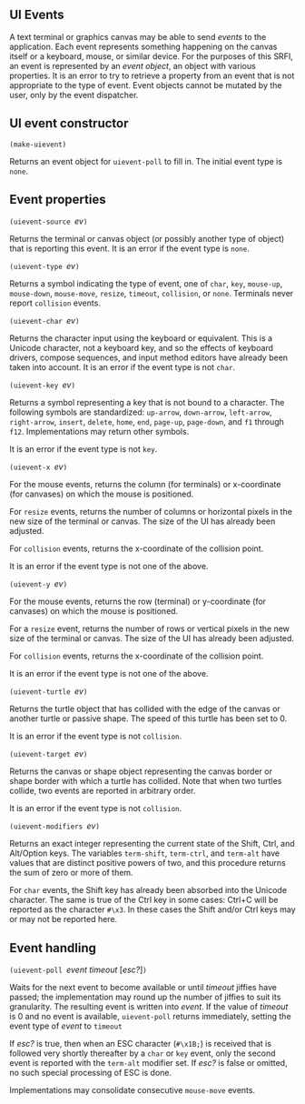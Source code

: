 ## UI Events

A text terminal or graphics canvas
may be able to send *events* to the application.  Each event represents
something happening on the canvas itself or a keyboard, mouse, or similar device.
For the purposes of this SRFI,
an event is represented by an *event object*, an object with various properties.
It is an error to try to retrieve a property from an event
that is not appropriate to the type of event.
Event objects cannot be mutated by the user, only by the event dispatcher.

## UI event constructor 

`(make-uievent)`

Returns an event object for `uievent-poll` to fill in.
The initial event type is `none`.

## Event properties

`(uievent-source `*ev*`)`

Returns the terminal or canvas object (or possibly another type of object)
that is reporting this event.  It is an error if the event type is `none`.

`(uievent-type `*ev*`)`

Returns a symbol indicating the type of event, one of
`char`, `key`, `mouse-up`, `mouse-down`, `mouse-move`, `resize`, `timeout`, `collision`, or `none`.
Terminals never report `collision` events.

`(uievent-char `*ev*`)`

Returns the character input using the keyboard or equivalent.
This is a Unicode character, not a keyboard key, and so the effects of keyboard
drivers, compose sequences, and input method editors have already been taken
into account.  It is an error if the event type is not `char`.
     
`(uievent-key `*ev*`)`

Returns a symbol representing
a key that is not bound to a character.
The following symbols are standardized:
`up-arrow`, `down-arrow`, `left-arrow`, `right-arrow`,
`insert`, `delete`, `home`, `end`, `page-up`, `page-down`,
and `f1` through `f12`.
Implementations may return other symbols.

It is an error if the event type is not `key`.

`(uievent-x `*ev*`)`

For the mouse events, returns the column (for terminals) or x-coordinate (for canvases)
on which the mouse is positioned.
  
For `resize` events, returns the number of columns or horizontal pixels
in the new size of the terminal or canvas.
The size of the UI has already been adjusted.

For `collision` events, returns the x-coordinate of the collision point.

It is an error if the event type is not one of the above.
     
`(uievent-y `*ev*`)`

For the mouse events, returns the row (terminal) or y-coordinate (for canvases)
    on which the mouse is positioned.
    
For a `resize` event, returns the number of rows or vertical pixels
in the new size of the terminal or canvas.
The size of the UI has already been adjusted.
    
For `collision` events, returns the x-coordinate of the collision point.

It is an error if the event type is not one of the above.

`(uievent-turtle `*ev*`)`

Returns the turtle object that has collided with
the edge of the canvas or another turtle or passive shape.
The speed of this turtle has been set to 0.

It is an error if the event type is not `collision`.

`(uievent-target `*ev*`)`

Returns the canvas or shape object representing the
canvas border or shape border with which a turtle has collided.
Note that when two turtles collide, two events are reported in arbitrary order.

It is an error if the event type is not `collision`.

`(uievent-modifiers `*ev*`)`

Returns an exact integer representing the current state of the Shift, Ctrl, and Alt/Option keys.
The variables `term-shift`, `term-ctrl`, and `term-alt` have values that are distinct
positive powers of two, and this procedure returns the sum of zero or more of them.

For `char` events, the Shift key has already been absorbed into the Unicode character.
The same is true of the Ctrl key in some cases: Ctrl+C will be reported as the character `#\x3`.
In these cases the Shift and/or Ctrl keys may or may not be reported here.

## Event handling

`(uievent-poll `*event timeout* [*esc?*]`)`

Waits for the next event to become available or until *timeout* jiffies have passed;
the implementation may round up the number of jiffies to suit its granularity.
The resulting event is written into *event*.
If the value of *timeout* is 0 and no event is available, `uievent-poll` returns
immediately, setting the event type of *event* to `timeout`

If *esc?* is true, then when an ESC character (`#\x1B;`) is received that is
followed very shortly thereafter by a `char` or `key` event, only the second event
is reported with the `term-alt` modifier set.
If *esc?* is false or omitted, no such special processing of ESC is done.

Implementations may consolidate consecutive `mouse-move` events.

